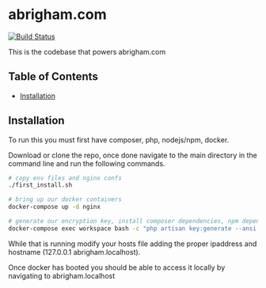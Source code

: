 # abrigham.com
[![Build Status](https://travis-ci.org/abrigham1/abrigham.svg?branch=master)](https://travis-ci.org/abrigham1/abrigham)

This is the codebase that powers abrigham.com

## Table of Contents
* [Installation](#installation)

## Installation
To run this you must first have composer, php, nodejs/npm, docker.

Download or clone the repo, once done navigate to the main directory in the command line and run the following commands.
```bash
# copy env files and nginx confs
./first_install.sh

# bring up our docker containers
docker-compose up -d nginx

# generate our encryption key, install composer dependencies, npm dependencies, and compile webpack assets from within workspace container
docker-compose exec workspace bash -c "php artisan key:generate --ansi && composer install -n && && yarn install && npm run dev"
```

While that is running modify your hosts file adding the proper ipaddress and hostname 
(127.0.0.1 abrigham.localhost).

Once docker has booted you should be able to access it locally by navigating to abrigham.localhost
